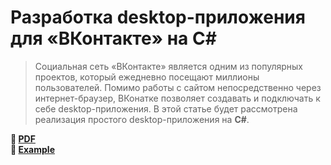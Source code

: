 # Разработка desktop-приложения для «ВКонтакте» на C#

> Социальная сеть «ВКонтакте» является одним из популярных проектов, который ежедневно посещают миллионы пользователей.
> Помимо работы с сайтом непосредственно через интернет-браузер, ВКонатке позволяет создавать и подключать к себе desktop-приложения.
> В этой статье будет рассмотрена реализация простого desktop-приложения на **C#**.

**:eyes: [PDF](VK.pdf)**  
**:floppy_disk: [Example](assets/VK.zip)**
